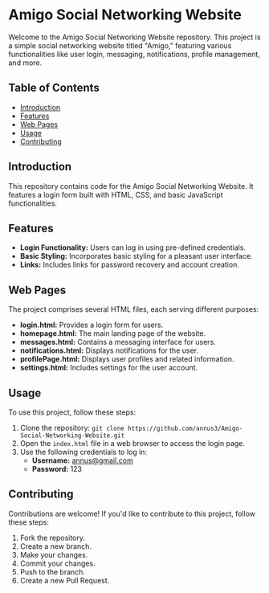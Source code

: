 # Amigo Social Networking Website

Welcome to the Amigo Social Networking Website repository. This project is a simple social networking website titled "Amigo," featuring various functionalities like user login, messaging, notifications, profile management, and more.

## Table of Contents
- [Introduction](#introduction)
- [Features](#features)
- [Web Pages](#web-pages)
- [Usage](#usage)
- [Contributing](#contributing)

## Introduction
This repository contains code for the Amigo Social Networking Website. It features a login form built with HTML, CSS, and basic JavaScript functionalities.

## Features
- **Login Functionality:** Users can log in using pre-defined credentials.
- **Basic Styling:** Incorporates basic styling for a pleasant user interface.
- **Links:** Includes links for password recovery and account creation.

## Web Pages
The project comprises several HTML files, each serving different purposes:
- **login.html:** Provides a login form for users.
- **homepage.html:** The main landing page of the website.
- **messages.html:** Contains a messaging interface for users.
- **notifications.html:** Displays notifications for the user.
- **profilePage.html:** Displays user profiles and related information.
- **settings.html:** Includes settings for the user account.

## Usage
To use this project, follow these steps:
1. Clone the repository: `git clone https://github.com/annus3/Amigo-Social-Networking-Website.git`
2. Open the `index.html` file in a web browser to access the login page.
3. Use the following credentials to log in:
   - **Username:** annus@gmail.com
   - **Password:** 123

## Contributing
Contributions are welcome! If you'd like to contribute to this project, follow these steps:
1. Fork the repository.
2. Create a new branch.
3. Make your changes.
4. Commit your changes.
5. Push to the branch.
6. Create a new Pull Request.

